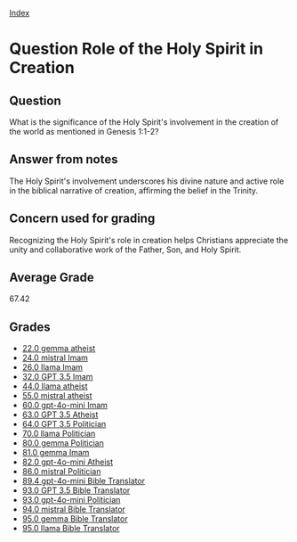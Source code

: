 
[Index](../../index.md)
# Question Role of the Holy Spirit in Creation
## Question
What is the significance of the Holy Spirit's involvement in the creation of the world as mentioned in Genesis 1:1-2?

## Answer from notes
The Holy Spirit's involvement underscores his divine nature and active role in the biblical narrative of creation, affirming the belief in the Trinity.

## Concern used for grading
Recognizing the Holy Spirit's role in creation helps Christians appreciate the unity and collaborative work of the Father, Son, and Holy Spirit.

## Average Grade
67.42

## Grades
 * [22.0 gemma atheist](../answers/gemma_atheist/Role_of_the_Holy_Spirit_in_Creation.md)
 * [24.0 mistral Imam](../answers/mistral_Imam/Role_of_the_Holy_Spirit_in_Creation.md)
 * [26.0 llama Imam](../answers/llama_Imam/Role_of_the_Holy_Spirit_in_Creation.md)
 * [32.0 GPT 3.5 Imam](../answers/GPT_3.5_Imam/Role_of_the_Holy_Spirit_in_Creation.md)
 * [44.0 llama atheist](../answers/llama_atheist/Role_of_the_Holy_Spirit_in_Creation.md)
 * [55.0 mistral atheist](../answers/mistral_atheist/Role_of_the_Holy_Spirit_in_Creation.md)
 * [60.0 gpt-4o-mini Imam](../answers/gpt-4o-mini_Imam/Role_of_the_Holy_Spirit_in_Creation.md)
 * [63.0 GPT 3.5 Atheist](../answers/GPT_3.5_Atheist/Role_of_the_Holy_Spirit_in_Creation.md)
 * [64.0 GPT 3.5 Politician](../answers/GPT_3.5_Politician/Role_of_the_Holy_Spirit_in_Creation.md)
 * [70.0 llama Politician](../answers/llama_Politician/Role_of_the_Holy_Spirit_in_Creation.md)
 * [80.0 gemma Politician](../answers/gemma_Politician/Role_of_the_Holy_Spirit_in_Creation.md)
 * [81.0 gemma Imam](../answers/gemma_Imam/Role_of_the_Holy_Spirit_in_Creation.md)
 * [82.0 gpt-4o-mini Atheist](../answers/gpt-4o-mini_Atheist/Role_of_the_Holy_Spirit_in_Creation.md)
 * [86.0 mistral Politician](../answers/mistral_Politician/Role_of_the_Holy_Spirit_in_Creation.md)
 * [89.4 gpt-4o-mini Bible Translator](../answers/gpt-4o-mini_Bible_Translator/Role_of_the_Holy_Spirit_in_Creation.md)
 * [93.0 GPT 3.5 Bible Translator](../answers/GPT_3.5_Bible_Translator/Role_of_the_Holy_Spirit_in_Creation.md)
 * [93.0 gpt-4o-mini Politician](../answers/gpt-4o-mini_Politician/Role_of_the_Holy_Spirit_in_Creation.md)
 * [94.0 mistral Bible Translator](../answers/mistral_Bible_Translator/Role_of_the_Holy_Spirit_in_Creation.md)
 * [95.0 gemma Bible Translator](../answers/gemma_Bible_Translator/Role_of_the_Holy_Spirit_in_Creation.md)
 * [95.0 llama Bible Translator](../answers/llama_Bible_Translator/Role_of_the_Holy_Spirit_in_Creation.md)

